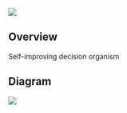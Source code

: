 ![](http://i.imgur.com/4WG89Km.png)

## Overview

Self-improving decision organism

## Diagram

![](http://i.imgur.com/wzIT8Av.png)
